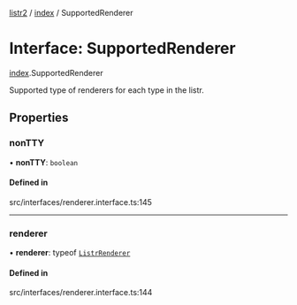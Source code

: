 [listr2](../README.md) / [index](../modules/index.md) / SupportedRenderer

# Interface: SupportedRenderer

[index](../modules/index.md).SupportedRenderer

Supported type of renderers for each type in the listr.

## Properties

### nonTTY

• **nonTTY**: `boolean`

#### Defined in

src/interfaces/renderer.interface.ts:145

___

### renderer

• **renderer**: typeof [`ListrRenderer`](../classes/index.ListrRenderer.md)

#### Defined in

src/interfaces/renderer.interface.ts:144
